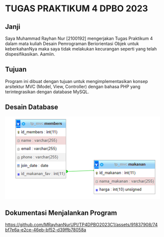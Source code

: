 # TUGAS PRAKTIKUM 4 DPBO 2023

## Janji
Saya Muhammad Rayhan Nur [2100192] mengerjakan Tugas Praktikum 4 dalam mata kuliah Desain Pemrograman Beriorientasi Objek untuk keberkahanNya maka saya tidak melakukan kecurangan seperti yang telah dispesifikasikan. Aamiin.

## Tujuan
Program ini dibuat dengan tujuan untuk mengimplementasikan konsep arsitektur MVC (Model, View, Controller) dengan bahasa PHP yang terintegrasikan dengan database MySQL.

## Desain Database
![alt text](https://github.com/MRayhanNurUPI/TP4DPBO2023C1/blob/main/desain%20tabel%20tp4%20mvc.png)

## Dokumentasi Menjalankan Program
https://github.com/MRayhanNurUPI/TP4DPBO2023C1/assets/91837908/74bf7e6a-e2ce-46eb-bf52-d39ffb78058a
